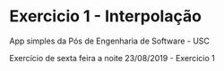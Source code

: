 # Exercicio 1 - Interpolação
App simples da Pós de Engenharia de Software - USC

Exercício de sexta feira a noite 23/08/2019 - Exercicio 1
